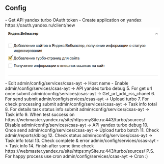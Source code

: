 <h2>Config</h2>
- Get API yandex turbo OAuth token
- Create application on yandex https://oauth.yandex.ru/client/new
<img src="img/reg.png"/>
- Edit admin/config/services/csas-ayt -> Host name
- Enable admin/config/services/csas-ayt -> API yandex turbo debug
5. For get url once submit admin/config/services/csas-ayt -> Get_url_add_rss_chanel
6. For send submit admin/config/services/csas-ayt -> Upload turbo
7. For check processing submit admin/config/services/csas-ayt -> Task info total
8. For details task status info submit admin/config/services/csas-ayt -> Task info
9. When test success on https://webmaster.yandex.ru/site/https:mySite.ru:443/turbo/sources/ 
Disable admin/config/services/csas-ayt -> API yandex turbo debug
10. Once send admin/config/services/csas-ayt -> Upload turbo batch
11. Check admin/reports/dblog
12. Check status admin/config/services/csas-ayt -> Task info total
13. Check complete & error admin/config/services/csas-ayt -> Task info
14. Finish after some time check https://webmaster.yandex.ru/site/https:mySite.ru:443/turbo/sources/
P.S. For happy process use cron admin/config/services/csas-ayt -> Cron :)  
